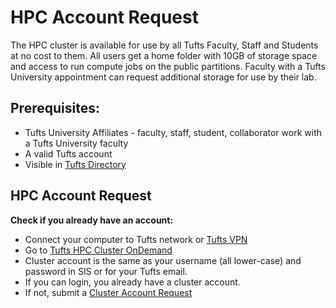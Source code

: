 # HPC Account Request

The HPC cluster is available for use by all Tufts Faculty, Staff and Students at no cost to them. All users get a
home folder with 10GB of storage space and access to run compute jobs on the public partitions. Faculty with a Tufts University appointment can request additional storage for use by their lab.

## Prerequisites:

- Tufts University Affiliates - faculty, staff, student, collaborator work with a Tufts University faculty
- A valid Tufts account
- Visible in [Tufts Directory](https://directory.tufts.edu/)

## HPC Account Request

**Check if you already have an account:**

- Connect your computer to Tufts network or [Tufts VPN](https://access.tufts.edu/vpn)
- Go to [Tufts HPC Cluster OnDemand](https://ondemand.pax.tufts.edu/)
- Cluster account is the same as your username (all lower-case) and password in SIS or for your Tufts email.
- If you can login, you already have a cluster account.
- If not, submit a [Cluster Account Request](https://tufts.qualtrics.com/jfe/form/SV_5bUmpFT0IXeyEfj)
